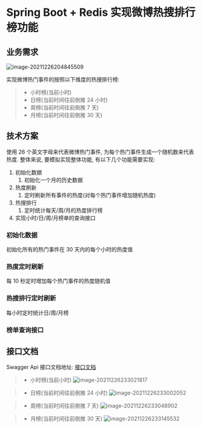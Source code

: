 # Spring Boot + Redis 实现微博热搜排行榜功能

## 业务需求
![image-20211226204845509](http://img.cdn.kuaidiba.cn/md/2021-12-26-124845.png)

实现微博热门事件的按照以下维度的热搜排行榜:
>* 小时榜(当前小时)
>* 日榜(当前时间往前倒推 24 小时)
>* 周榜(当前时间往前倒推 7 天)
>* 月榜(当前时间往前倒推 30 天)

## 技术方案

使用 26 个英文字母来代表微博热门事件, 为每个热门事件生成一个随机数来代表热度. 整体来说, 要模拟实现整体功能, 有以下几个功能需要实现:

1. 初始化数据
    1. 初始化一个月的历史数据
2. 热度刷新
    1. 定时刷新所有事件的热度(对每个热门事件增加随机热度)
3. 热搜排行
    1. 定时统计每天/周/月的热度排行榜
4. 实现小时/日/周/月榜单的查询接口

### 初始化数据

初始化所有的热门事件在 30 天内的每个小时的热度值

### 热度定时刷新

每 10 秒定时增加每个热门事件的热度随机值

### 热搜排行定时刷新

每小时定时统计日/周/月榜

### 榜单查询接口


## 接口文档
Swagger Api 接口文档地址: [接口文档](http://localhost:8080/swagger-ui/index.html)

>* 小时榜(当前小时)
![image-20211226233021817](http://img.cdn.kuaidiba.cn/md/2021-12-26-153021.png)

>* 日榜(当前时间往前倒推 24 小时)
![image-20211226233002052](http://img.cdn.kuaidiba.cn/md/2021-12-26-153002.png)

>* 周榜(当前时间往前倒推 7 天)
![image-20211226233048902](http://img.cdn.kuaidiba.cn/md/2021-12-26-153049.png)

>* 月榜(当前时间往前倒推 30 天)
![image-20211226233145532](http://img.cdn.kuaidiba.cn/md/2021-12-26-153145.png)